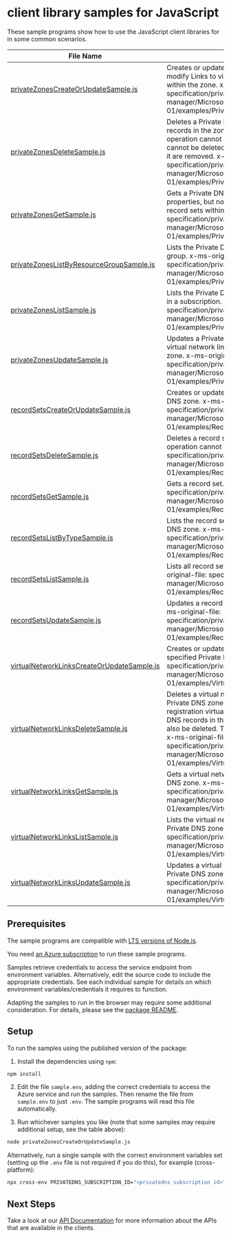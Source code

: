 # client library samples for JavaScript

These sample programs show how to use the JavaScript client libraries for in some common scenarios.

| **File Name**                                                                         | **Description**                                                                                                                                                                                                                                                                                                                                                                           |
| ------------------------------------------------------------------------------------- | ----------------------------------------------------------------------------------------------------------------------------------------------------------------------------------------------------------------------------------------------------------------------------------------------------------------------------------------------------------------------------------------- |
| [privateZonesCreateOrUpdateSample.js][privatezonescreateorupdatesample]               | Creates or updates a Private DNS zone. Does not modify Links to virtual networks or DNS records within the zone. x-ms-original-file: specification/privatedns/resource-manager/Microsoft.Network/stable/2020-06-01/examples/PrivateZonePut.json                                                                                                                                           |
| [privateZonesDeleteSample.js][privatezonesdeletesample]                               | Deletes a Private DNS zone. WARNING: All DNS records in the zone will also be deleted. This operation cannot be undone. Private DNS zone cannot be deleted unless all virtual network links to it are removed. x-ms-original-file: specification/privatedns/resource-manager/Microsoft.Network/stable/2020-06-01/examples/PrivateZoneDelete.json                                          |
| [privateZonesGetSample.js][privatezonesgetsample]                                     | Gets a Private DNS zone. Retrieves the zone properties, but not the virtual networks links or the record sets within the zone. x-ms-original-file: specification/privatedns/resource-manager/Microsoft.Network/stable/2020-06-01/examples/PrivateZoneGet.json                                                                                                                             |
| [privateZonesListByResourceGroupSample.js][privatezoneslistbyresourcegroupsample]     | Lists the Private DNS zones within a resource group. x-ms-original-file: specification/privatedns/resource-manager/Microsoft.Network/stable/2020-06-01/examples/PrivateZoneListInResourceGroup.json                                                                                                                                                                                       |
| [privateZonesListSample.js][privatezoneslistsample]                                   | Lists the Private DNS zones in all resource groups in a subscription. x-ms-original-file: specification/privatedns/resource-manager/Microsoft.Network/stable/2020-06-01/examples/PrivateZoneListInSubscription.json                                                                                                                                                                       |
| [privateZonesUpdateSample.js][privatezonesupdatesample]                               | Updates a Private DNS zone. Does not modify virtual network links or DNS records within the zone. x-ms-original-file: specification/privatedns/resource-manager/Microsoft.Network/stable/2020-06-01/examples/PrivateZonePatch.json                                                                                                                                                        |
| [recordSetsCreateOrUpdateSample.js][recordsetscreateorupdatesample]                   | Creates or updates a record set within a Private DNS zone. x-ms-original-file: specification/privatedns/resource-manager/Microsoft.Network/stable/2020-06-01/examples/RecordSetAPut.json                                                                                                                                                                                                  |
| [recordSetsDeleteSample.js][recordsetsdeletesample]                                   | Deletes a record set from a Private DNS zone. This operation cannot be undone. x-ms-original-file: specification/privatedns/resource-manager/Microsoft.Network/stable/2020-06-01/examples/RecordSetADelete.json                                                                                                                                                                           |
| [recordSetsGetSample.js][recordsetsgetsample]                                         | Gets a record set. x-ms-original-file: specification/privatedns/resource-manager/Microsoft.Network/stable/2020-06-01/examples/RecordSetAGet.json                                                                                                                                                                                                                                          |
| [recordSetsListByTypeSample.js][recordsetslistbytypesample]                           | Lists the record sets of a specified type in a Private DNS zone. x-ms-original-file: specification/privatedns/resource-manager/Microsoft.Network/stable/2020-06-01/examples/RecordSetAList.json                                                                                                                                                                                           |
| [recordSetsListSample.js][recordsetslistsample]                                       | Lists all record sets in a Private DNS zone. x-ms-original-file: specification/privatedns/resource-manager/Microsoft.Network/stable/2020-06-01/examples/RecordSetALLList.json                                                                                                                                                                                                             |
| [recordSetsUpdateSample.js][recordsetsupdatesample]                                   | Updates a record set within a Private DNS zone. x-ms-original-file: specification/privatedns/resource-manager/Microsoft.Network/stable/2020-06-01/examples/RecordSetAPatch.json                                                                                                                                                                                                           |
| [virtualNetworkLinksCreateOrUpdateSample.js][virtualnetworklinkscreateorupdatesample] | Creates or updates a virtual network link to the specified Private DNS zone. x-ms-original-file: specification/privatedns/resource-manager/Microsoft.Network/stable/2020-06-01/examples/VirtualNetworkLinkPut.json                                                                                                                                                                        |
| [virtualNetworkLinksDeleteSample.js][virtualnetworklinksdeletesample]                 | Deletes a virtual network link to the specified Private DNS zone. WARNING: In case of a registration virtual network, all auto-registered DNS records in the zone for the virtual network will also be deleted. This operation cannot be undone. x-ms-original-file: specification/privatedns/resource-manager/Microsoft.Network/stable/2020-06-01/examples/VirtualNetworkLinkDelete.json |
| [virtualNetworkLinksGetSample.js][virtualnetworklinksgetsample]                       | Gets a virtual network link to the specified Private DNS zone. x-ms-original-file: specification/privatedns/resource-manager/Microsoft.Network/stable/2020-06-01/examples/VirtualNetworkLinkGet.json                                                                                                                                                                                      |
| [virtualNetworkLinksListSample.js][virtualnetworklinkslistsample]                     | Lists the virtual network links to the specified Private DNS zone. x-ms-original-file: specification/privatedns/resource-manager/Microsoft.Network/stable/2020-06-01/examples/VirtualNetworkLinkList.json                                                                                                                                                                                 |
| [virtualNetworkLinksUpdateSample.js][virtualnetworklinksupdatesample]                 | Updates a virtual network link to the specified Private DNS zone. x-ms-original-file: specification/privatedns/resource-manager/Microsoft.Network/stable/2020-06-01/examples/VirtualNetworkLinkPatch.json                                                                                                                                                                                 |

## Prerequisites

The sample programs are compatible with [LTS versions of Node.js](https://github.com/nodejs/release#release-schedule).

You need [an Azure subscription][freesub] to run these sample programs.

Samples retrieve credentials to access the service endpoint from environment variables. Alternatively, edit the source code to include the appropriate credentials. See each individual sample for details on which environment variables/credentials it requires to function.

Adapting the samples to run in the browser may require some additional consideration. For details, please see the [package README][package].

## Setup

To run the samples using the published version of the package:

1. Install the dependencies using `npm`:

```bash
npm install
```

2. Edit the file `sample.env`, adding the correct credentials to access the Azure service and run the samples. Then rename the file from `sample.env` to just `.env`. The sample programs will read this file automatically.

3. Run whichever samples you like (note that some samples may require additional setup, see the table above):

```bash
node privateZonesCreateOrUpdateSample.js
```

Alternatively, run a single sample with the correct environment variables set (setting up the `.env` file is not required if you do this), for example (cross-platform):

```bash
npx cross-env PRIVATEDNS_SUBSCRIPTION_ID="<privatedns subscription id>" PRIVATEDNS_RESOURCE_GROUP="<privatedns resource group>" node privateZonesCreateOrUpdateSample.js
```

## Next Steps

Take a look at our [API Documentation][apiref] for more information about the APIs that are available in the clients.

[privatezonescreateorupdatesample]: https://github.com/Azure/azure-sdk-for-js/blob/main/sdk/privatedns/arm-privatedns/samples/v3/javascript/privateZonesCreateOrUpdateSample.js
[privatezonesdeletesample]: https://github.com/Azure/azure-sdk-for-js/blob/main/sdk/privatedns/arm-privatedns/samples/v3/javascript/privateZonesDeleteSample.js
[privatezonesgetsample]: https://github.com/Azure/azure-sdk-for-js/blob/main/sdk/privatedns/arm-privatedns/samples/v3/javascript/privateZonesGetSample.js
[privatezoneslistbyresourcegroupsample]: https://github.com/Azure/azure-sdk-for-js/blob/main/sdk/privatedns/arm-privatedns/samples/v3/javascript/privateZonesListByResourceGroupSample.js
[privatezoneslistsample]: https://github.com/Azure/azure-sdk-for-js/blob/main/sdk/privatedns/arm-privatedns/samples/v3/javascript/privateZonesListSample.js
[privatezonesupdatesample]: https://github.com/Azure/azure-sdk-for-js/blob/main/sdk/privatedns/arm-privatedns/samples/v3/javascript/privateZonesUpdateSample.js
[recordsetscreateorupdatesample]: https://github.com/Azure/azure-sdk-for-js/blob/main/sdk/privatedns/arm-privatedns/samples/v3/javascript/recordSetsCreateOrUpdateSample.js
[recordsetsdeletesample]: https://github.com/Azure/azure-sdk-for-js/blob/main/sdk/privatedns/arm-privatedns/samples/v3/javascript/recordSetsDeleteSample.js
[recordsetsgetsample]: https://github.com/Azure/azure-sdk-for-js/blob/main/sdk/privatedns/arm-privatedns/samples/v3/javascript/recordSetsGetSample.js
[recordsetslistbytypesample]: https://github.com/Azure/azure-sdk-for-js/blob/main/sdk/privatedns/arm-privatedns/samples/v3/javascript/recordSetsListByTypeSample.js
[recordsetslistsample]: https://github.com/Azure/azure-sdk-for-js/blob/main/sdk/privatedns/arm-privatedns/samples/v3/javascript/recordSetsListSample.js
[recordsetsupdatesample]: https://github.com/Azure/azure-sdk-for-js/blob/main/sdk/privatedns/arm-privatedns/samples/v3/javascript/recordSetsUpdateSample.js
[virtualnetworklinkscreateorupdatesample]: https://github.com/Azure/azure-sdk-for-js/blob/main/sdk/privatedns/arm-privatedns/samples/v3/javascript/virtualNetworkLinksCreateOrUpdateSample.js
[virtualnetworklinksdeletesample]: https://github.com/Azure/azure-sdk-for-js/blob/main/sdk/privatedns/arm-privatedns/samples/v3/javascript/virtualNetworkLinksDeleteSample.js
[virtualnetworklinksgetsample]: https://github.com/Azure/azure-sdk-for-js/blob/main/sdk/privatedns/arm-privatedns/samples/v3/javascript/virtualNetworkLinksGetSample.js
[virtualnetworklinkslistsample]: https://github.com/Azure/azure-sdk-for-js/blob/main/sdk/privatedns/arm-privatedns/samples/v3/javascript/virtualNetworkLinksListSample.js
[virtualnetworklinksupdatesample]: https://github.com/Azure/azure-sdk-for-js/blob/main/sdk/privatedns/arm-privatedns/samples/v3/javascript/virtualNetworkLinksUpdateSample.js
[apiref]: https://docs.microsoft.com/javascript/api/@azure/arm-privatedns?view=azure-node-preview
[freesub]: https://azure.microsoft.com/free/
[package]: https://github.com/Azure/azure-sdk-for-js/tree/main/sdk/privatedns/arm-privatedns/README.md
